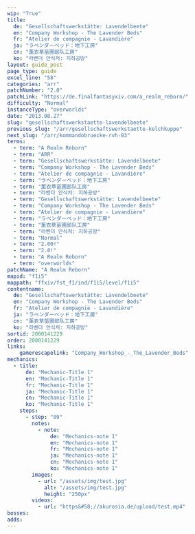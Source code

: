 ```yaml
---
wip: "True"
title:
  de: "Gesellschaftswerkstätte: Lavendelbeete"
  en: "Company Workshop - The Lavender Beds"
  fr: "Atelier de compagnie - Lavandière"
  ja: "ラベンダーベッド：地下工房"
  cn: "薰衣草苗圃部队工房"
  ko: "라벤더 안식처: 지하공방"
layout: guide_post
page_type: guide
excel_line: "58"
categories: "arr"
patchNumber: "2.0"
patchLink: "https://de.finalfantasyxiv.com/a_realm_reborn/"
difficulty: "Normal"
instanceType: "overworlds"
date: "2013.08.27"
slug: "gesellschaftswerkstaette-lavendelbeete"
previous_slug: "/arr/gesellschaftswerkstaette-kelchkuppe"
next_slug: "/arr/kommandobruecke-rvh-03"
terms:
  - term: "A Realm Reborn"
  - term: "ARR"
  - term: "Gesellschaftswerkstätte: Lavendelbeete"
  - term: "Company Workshop - The Lavender Beds"
  - term: "Atelier de compagnie - Lavandière"
  - term: "ラベンダーベッド：地下工房"
  - term: "薰衣草苗圃部队工房"
  - term: "라벤더 안식처: 지하공방"
  - term: "Gesellschaftswerkstätte: Lavendelbeete"
  - term: "Company Workshop - The Lavender Beds"
  - term: "Atelier de compagnie - Lavandière"
  - term: "ラベンダーベッド：地下工房"
  - term: "薰衣草苗圃部队工房"
  - term: "라벤더 안식처: 지하공방"
  - term: "Normal"
  - term: "2.00!"
  - term: "2.0!"
  - term: "A Realm Reborn"
  - term: "overworlds"
patchName: "A Realm Reborn"
mapid: "f1i5"
mappath: "ffxiv/fst_f1/ind/f1i5/level/f1i5"
contentname:
  de: "Gesellschaftswerkstätte: Lavendelbeete"
  en: "Company Workshop - The Lavender Beds"
  fr: "Atelier de compagnie - Lavandière"
  ja: "ラベンダーベッド：地下工房"
  cn: "薰衣草苗圃部队工房"
  ko: "라벤더 안식처: 지하공방"
sortid: 2000141229
order: 2000141229
links:
    gamerescapelink: "Company_Workshop_-_The_Lavender_Beds"
mechanics:
  - title:
      de: "Mechanic-Title 1"
      en: "Mechanic-Title 1"
      fr: "Mechanic-Title 1"
      ja: "Mechanic-Title 1"
      cn: "Mechanic-Title 1"
      ko: "Mechanic-Title 1"
    steps:
      - step: "09"
        notes:
          - note:
              de: "Mechanics-note 1"
              en: "Mechanics-note 1"
              fr: "Mechanics-note 1"
              ja: "Mechanics-note 1"
              cn: "Mechanics-note 1"
              ko: "Mechanics-note 1"
        images:
          - url: "/assets/img/test.jpg"
            alt: "/assets/img/test.jpg"
            height: "250px"
        videos:
          - url: "https&#58;//akurosia.de/upload/test.mp4"
bosses:
adds:
---
```

